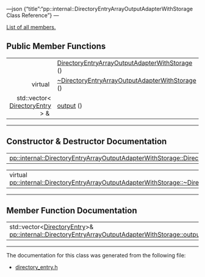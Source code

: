 —json {“title”:“pp::internal::DirectoryEntryArrayOutputAdapterWithStorage Class Reference”} —

[List of all members.](/docs/native-client/pepper_beta/cpp/classpp_1_1internal_1_1_directory_entry_array_output_adapter_with_storage-members/)

Public Member Functions
-----------------------

<table><tbody><tr class="odd"><td style="text-align: right;"> </td><td><a href="/docs/native-client/pepper_beta/cpp/classpp_1_1internal_1_1_directory_entry_array_output_adapter_with_storage#a731d90a8b1511d95720095234bc85519" class="el">DirectoryEntryArrayOutputAdapterWithStorage</a> ()</td></tr><tr class="even"><td style="text-align: right;">virtual </td><td><a href="/docs/native-client/pepper_beta/cpp/classpp_1_1internal_1_1_directory_entry_array_output_adapter_with_storage#a7ba11c106f03fc7c42048775acc0e2e3" class="el">~DirectoryEntryArrayOutputAdapterWithStorage</a> ()</td></tr><tr class="odd"><td style="text-align: right;">std::vector&lt; <a href="/docs/native-client/pepper_beta/cpp/classpp_1_1_directory_entry/" class="el">DirectoryEntry</a> &gt; &amp; </td><td><a href="/docs/native-client/pepper_beta/cpp/classpp_1_1internal_1_1_directory_entry_array_output_adapter_with_storage#ad178a94b0ffee2dcc7e5ad2525f2863e" class="el">output</a> ()</td></tr></tbody></table>

------------------------------------------------------------------------

Constructor & Destructor Documentation
--------------------------------------

<span id="a731d90a8b1511d95720095234bc85519" class="anchor" style="margin: 0;"></span>

<table><tbody><tr class="odd"><td><a href="/docs/native-client/pepper_beta/cpp/classpp_1_1internal_1_1_directory_entry_array_output_adapter_with_storage#a731d90a8b1511d95720095234bc85519" class="el">pp::internal::DirectoryEntryArrayOutputAdapterWithStorage::DirectoryEntryArrayOutputAdapterWithStorage</a></td><td>(</td><td></td><td>)</td><td></td></tr></tbody></table>

<span id="a7ba11c106f03fc7c42048775acc0e2e3" class="anchor" style="margin: 0;"></span>

<table><tbody><tr class="odd"><td>virtual <a href="/docs/native-client/pepper_beta/cpp/classpp_1_1internal_1_1_directory_entry_array_output_adapter_with_storage#a7ba11c106f03fc7c42048775acc0e2e3" class="el">pp::internal::DirectoryEntryArrayOutputAdapterWithStorage::~DirectoryEntryArrayOutputAdapterWithStorage</a></td><td>(</td><td></td><td>)</td><td><code> [virtual]</code></td></tr></tbody></table>

------------------------------------------------------------------------

Member Function Documentation
-----------------------------

<span id="ad178a94b0ffee2dcc7e5ad2525f2863e" class="anchor" style="margin: 0;"></span>

<table><tbody><tr class="odd"><td>std::vector&lt;<a href="/docs/native-client/pepper_beta/cpp/classpp_1_1_directory_entry/" class="el">DirectoryEntry</a>&gt;&amp; <a href="/docs/native-client/pepper_beta/cpp/classpp_1_1internal_1_1_directory_entry_array_output_adapter_with_storage#ad178a94b0ffee2dcc7e5ad2525f2863e" class="el">pp::internal::DirectoryEntryArrayOutputAdapterWithStorage::output</a></td><td>(</td><td></td><td>)</td><td></td></tr></tbody></table>

------------------------------------------------------------------------

The documentation for this class was generated from the following file:

-   <a href="/docs/native-client/pepper_beta/cpp/directory__entry_8h/" class="el">directory_entry.h</a>
